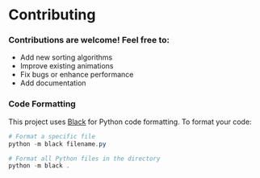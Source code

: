 # Contributing

### Contributions are welcome! Feel free to:

- Add new sorting algorithms
- Improve existing animations
- Fix bugs or enhance performance
- Add documentation

### Code Formatting

This project uses [Black](https://black.readthedocs.io/) for Python code formatting. To format your code:

```powershell
# Format a specific file
python -m black filename.py

# Format all Python files in the directory
python -m black .
```
